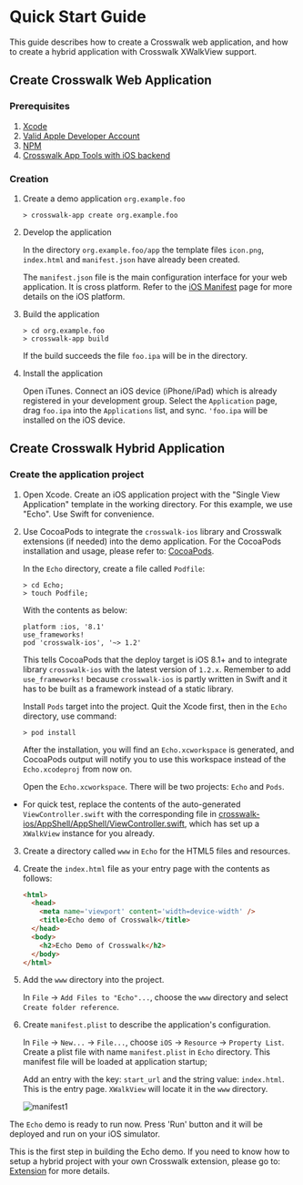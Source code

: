 # Quick Start Guide

This guide describes how to create a Crosswalk web application, and how to create a hybrid application with Crosswalk XWalkView support.

## Create Crosswalk Web Application

### Prerequisites

1. [Xcode](https://developer.apple.com/xcode/)
2. [Valid Apple Developer Account](https://developer.apple.com/programs/)
3. [NPM](https://www.npmjs.com/)
4. [Crosswalk App Tools with iOS backend](https://github.com/crosswalk-project/crosswalk-app-tools-ios)

### Creation

1. Create a demo application `org.example.foo`

   ```cmdline
   > crosswalk-app create org.example.foo
   ```

2. Develop the application

   In the directory `org.example.foo/app` the template files `icon.png`, `index.html` and `manifest.json` have already been created.

   The `manifest.json` file is the main configuration interface for your web application. It is cross platform. Refer to the [iOS Manifest](manifest.html) page for more details on the iOS platform.

3. Build the application

   ```cmdline
   > cd org.example.foo
   > crosswalk-app build
   ```

   If the build succeeds the file `foo.ipa` will be in the directory.

4. Install the application

   Open iTunes. Connect an iOS device (iPhone/iPad) which is already registered in your development group. Select the `Application` page, drag `foo.ipa` into the `Applications` list, and sync. `'foo.ipa` will be installed on the iOS device.

## Create Crosswalk Hybrid Application

### Create the application project

1. Open Xcode. Create an iOS application project with the "Single View Application" template in the working directory.  For this example, we use "Echo".  Use Swift for convenience.

2. Use CocoaPods to integrate the `crosswalk-ios` library and Crosswalk extensions (if needed) into the demo application. For the CocoaPods installation and usage, please refer to: [CocoaPods](https://cocoapods.org/).

    In the `Echo` directory, create a file called `Podfile`:

    ```cmdline
    > cd Echo;
    > touch Podfile;
    ```

    With the contents as below:

    ```
    platform :ios, '8.1'
    use_frameworks!
    pod 'crosswalk-ios', '~> 1.2'
    ```

    This tells CocoaPods that the deploy target is iOS 8.1+ and to integrate library `crosswalk-ios` with the latest version of `1.2.x`. Remember to add `use_frameworks!` because `crosswalk-ios` is partly written in Swift and it has to be built as a framework instead of a static library.

    Install `Pods` target into the project. Quit the Xcode first, then in the `Echo` directory, use command:

    ```
    > pod install
    ```

    After the installation, you will find an `Echo.xcworkspace` is generated, and CocoaPods output will notify you to use this workspace instead of the `Echo.xcodeproj` from now on.

   Open the `Echo.xcworkspace`. There will be two projects: `Echo` and `Pods`.

  * For quick test, replace the contents of the auto-generated `ViewController.swift` with the corresponding file in [crosswalk-ios/AppShell/AppShell/ViewController.swift](https://github.com/crosswalk-project/crosswalk-ios/blob/master/AppShell/AppShell/ViewController.swift), which has set up a `XWalkView` instance for you already.

3. Create a directory called `www` in `Echo` for the HTML5 files and resources.

4. Create the `index.html` file as your entry page with the contents as follows:

    ```html
    <html>
      <head>
        <meta name='viewport' content='width=device-width' />
        <title>Echo demo of Crosswalk</title>
      </head>
      <body>
        <h2>Echo Demo of Crosswalk</h2>
      </body>
    </html>
    ```

5.  Add the `www` directory into the project.

    In `File` -> `Add Files to "Echo"...`, choose the `www` directory and select `Create folder reference`.

6. Create `manifest.plist` to describe the application's configuration.

    In `File` -> `New...` -> `File...`, choose `iOS` -> `Resource` -> `Property List`.  Create a plist file with name `manifest.plist` in `Echo` directory. This manifest file will be loaded at application startup;

    Add an entry with the key: `start_url` and the string value: `index.html`.  This is the entry page. `XWalkView` will locate it in the `www` directory.

      ![manifest1](https://cloud.githubusercontent.com/assets/700736/7226211/36a710c0-e779-11e4-9852-000d3bab8f57.png)

The `Echo` demo is ready to run now. Press 'Run' button and it will be deployed and run on your iOS simulator.

This is the first step in building the Echo demo. If you need to know how to setup a hybrid project with your own Crosswalk extension, please go to: [Extension](extensions.html) for more details.
